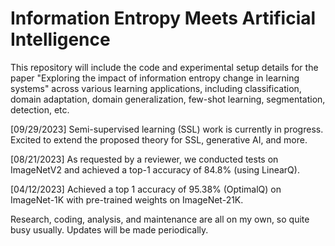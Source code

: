# Information Entropy Meets Artificial Intelligence
This repository will include the code and experimental setup details for the paper "Exploring the impact of information entropy change in learning systems" across various learning applications, including classification, domain adaptation, domain generalization, few-shot learning, segmentation, detection, etc.

[09/29/2023] Semi-supervised learning (SSL) work is currently in progress. Excited to extend the proposed theory for SSL, generative AI, and more.

[08/21/2023] As requested by a reviewer, we conducted tests on ImageNetV2 and achieved a top-1 accuracy of 84.8% (using LinearQ). 

[04/12/2023] Achieved a top 1 accuracy of 95.38% (OptimalQ) on ImageNet-1K with pre-trained weights on ImageNet-21K.

Research, coding, analysis, and maintenance are all on my own, so quite busy usually. Updates will be made periodically.
